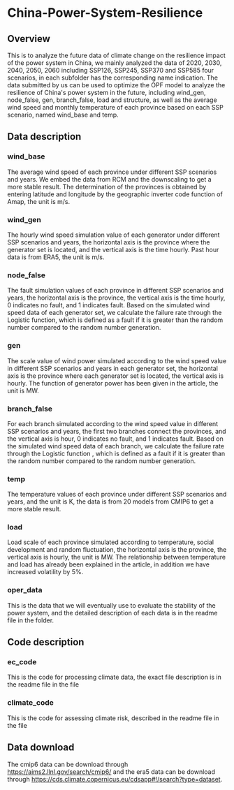 # China-Power-System-Resilience
## Overview
This is to analyze the future data of climate change on the resilience impact of the power system in China, we mainly analyzed the data of 2020, 2030, 2040, 2050, 2060 including SSP126, SSP245, SSP370 and SSP585 four scenarios, in each subfolder has the corresponding name indication. The data submitted by us can be used to optimize the OPF model to analyze the resilience of China's power system in the future, including wind_gen, node_false, gen, branch_false, load and structure, as well as the average wind speed and monthly temperature of each province based on each SSP scenario, named wind_base and temp.
## Data description
### wind_base
The average wind speed of each province under different SSP scenarios and years. We embed the data from RCM and the downscaling to get a more stable result. The determination of the provinces is obtained by entering latitude and longitude by the geographic inverter code function of Amap, the unit is m/s.
### wind_gen
The hourly wind speed simulation value of each generator under different SSP scenarios and years, the horizontal axis is the province where the generator set is located, and the vertical axis is the time hourly. Past hour data is from ERA5, the unit is m/s.
### node_false
The fault simulation values of each province in different SSP scenarios and years, the horizontal axis is the province, the vertical axis is the time hourly, 0 indicates no fault, and 1 indicates fault. Based on the simulated wind speed data of each generator set, we calculate the failure rate through the Logistic function, which is defined as a fault if it is greater than the random number compared to the random number generation.
### gen
The scale value of wind power simulated according to the wind speed value in different SSP scenarios and years in each generator set, the horizontal axis is the province where each generator set is located, the vertical axis is hourly. The function of generator power has been given in the article, the unit is MW.
### branch_false
For each branch simulated according to the wind speed value in different SSP scenarios and years, the first two branches connect the provinces, and the vertical axis is hour, 0 indicates no fault, and 1 indicates fault. Based on the simulated wind speed data of each branch, we calculate the failure rate through the Logistic function , which is defined as a fault if it is greater than the random number compared to the random number generation.
### temp
The temperature values of each province under different SSP scenarios and years, and the unit is K, the data is from 20 models from CMIP6 to get a more stable result.
### load
Load scale of each province simulated according to temperature, social development and random fluctuation, the horizontal axis is the province, the vertical axis is hourly, the unit is MW. The relationship between temperature and load has already been explained in the article, in addition we have increased volatility by 5%.
### oper_data
This is the data that we will eventually use to evaluate the stability of the power system, and the detailed description of each data is in the readme file in the folder.
## Code description
### ec_code
This is the code for processing climate data, the exact file description is in the readme file in the file
### climate_code
This is the code for assessing climate risk, described in the readme file in the file
## Data download
The cmip6 data can be download through https://aims2.llnl.gov/search/cmip6/ and the era5 data can be download through https://cds.climate.copernicus.eu/cdsapp#!/search?type=dataset.

